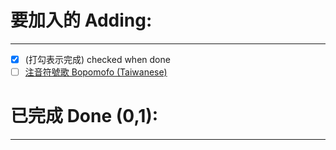 # 要加入的 Adding:
-----------
- [x] (打勾表示完成) checked when done
- [ ] <a href="https://www.youtube.com/watch?v=zl9_8XjaEas">注音符號歌 Bopomofo (Taiwanese)<a>

# 已完成 Done (0,1):
--------

